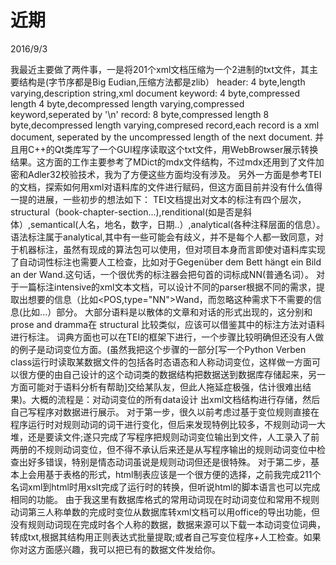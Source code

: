 ﻿# 近期
2016/9/3

我最近主要做了两件事，一是将201个xml文档压缩为一个2进制的txt文件，其主要结构是(字节序都是Big Eudian,压缩方法都是zlib）
header: 4 byte,length
	varying,description string,xml document
keyword: 4 byte,compressed length
	 4 byte,decompressed length
	varying,compressed keyword,seperated by '\n'
record: 8 byte,compressed length
	8 byte,decompressed length
	varying,compresed record,each record is a xml document,
seperated by the uncompressed length of the next document.
并且用C++的Qt类库写了一个GUI程序读取这个txt文件，用WebBrowser展示转换结果。这方面的工作主要参考了MDict的mdx文件结构，不过mdx还用到了文件加密和Adler32校验技术，我为了方便这些方面均没有涉及。
另外一方面是参考TEI的文档，探索如何用xml对语料库的文件进行赋码，但这方面目前并没有什么值得一提的进展，一些初步的想法如下：
    TEI文档提出对文本的标注有四个层次，structural（book-chapter-section...),renditional(如是否是斜体）,semantical(人名，地名，数字，日期..）,analytical(各种注释层面的信息）。
语法标注属于analytical,其中有一些可能会有歧义，并不是每个人都一致同意，对于机器标注，虽然有现成的算法包可以使用，但对项目本身而言即使对语料库实现了自动词性标注也需要人工检查，比如对于Gegenüber dem Bett hängt ein Bild an der Wand.这句话，一个很优秀的标注器会把句首的词标成NN(普通名词）。
   对于一篇标注intensive的xml文本文档，可以设计不同的parser根据不同的需求，提取出想要的信息（比如<POS,type="NN">Wand</POS>，而忽略这种需求下不需要的信息(比如<Note>...</Note>）部分。
大部分语料是以散体的文章和对话的形式出现的，这分别和prose and dramma在 structural 比较类似，应该可以借鉴其中的标注方法对语料进行标注。
   词典方面也可以在TEI的框架下进行，一个步骤比较明确但还没有人做的例子是动词变位方面。(虽然我把这个步骤的一部分[写一个Python Verben class运行时读取某数据文件的包括各时态语态和人称动词变位，这样做一方面可以很方便的由自己设计的这个动词类的数据结构把数据送到数据库存储起来，另一方面可能对于语料分析有帮助]交给某队友，但此人拖延症极强，估计很难出结果)。大概的流程是：对动词变位的所有data设计
出xml文档结构进行存储，然后自己写程序对数据进行展示。
   对于第一步，很久以前考虑过基于变位规则直接在程序运行时对规则动词的词干进行变化，但后来发现特例比较多，不规则动词一大堆，还是要读文件;遂只完成了写程序把规则动词变位输出到文件，人工录入了前两册的不规则动词变位，但不得不承认后来还是从写程序输出的规则动词变位中检查出好多错误，特别是情态动词虽说是规则动词但还是很特殊。
   对于第二步，基本上会用基于表格的形式，html制表应该是一个很方便的选择，之前我完成211个名词xml到html时用xslt完成了运行时的转换，但听说html的脚本语言也可以完成相同的功能。
   由于我这里有数据库格式的常用动词现在时动词变位和常用不规则动词第三人称单数的完成时变位从数据库转xml文档可以用office的导出功能，但没有规则动词现在完成时各个人称的数据，数据来源可以下载一本动词变位词典，转成txt,根据其结构用正则表达式批量提取;或者自己写变位程序+人工检查。如果你对这方面感兴趣，我可以把已有的数据文件发给你。